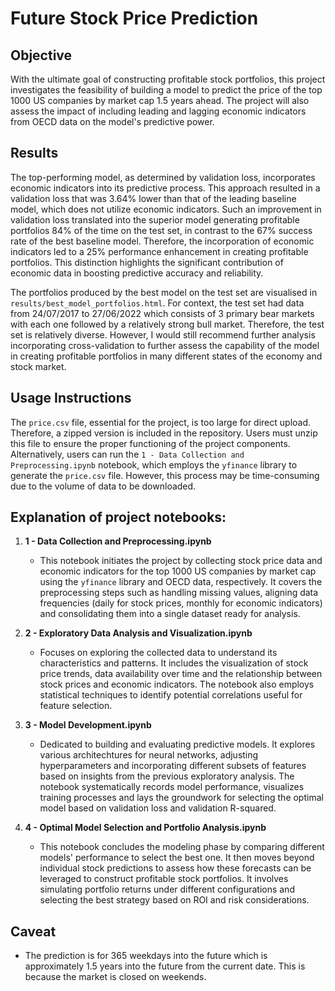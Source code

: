 # Future Stock Price Prediction

## Objective
With the ultimate goal of constructing profitable stock portfolios, this project investigates the feasibility of building a model to predict the price of the top 1000 US companies by market cap 1.5 years ahead. The project will also assess the impact of including leading and lagging economic indicators from OECD data on the model's predictive power.

## Results
The top-performing model, as determined by validation loss, incorporates economic indicators into its predictive process. This approach resulted in a validation loss that was 3.64% lower than that of the leading baseline model, which does not utilize economic indicators. Such an improvement in validation loss translated into the superior model generating profitable portfolios 84% of the time on the test set, in contrast to the 67% success rate of the best baseline model. Therefore, the incorporation of economic indicators led to a 25% performance enhancement in creating profitable portfolios. This distinction highlights the significant contribution of economic data in boosting predictive accuracy and reliability.

The portfolios produced by the best model on the test set are visualised in `results/best_model_portfolios.html`. For context, the test set had data from 24/07/2017 to 27/06/2022 which consists of 3 primary bear markets with each one followed by a relatively strong bull market. Therefore, the test set is relatively diverse. However, I would still recommend further analysis incorporating cross-validation to further assess the capability of the model in creating profitable portfolios in many different states of the economy and stock market. 

## Usage Instructions
The `price.csv` file, essential for the project, is too large for direct upload. Therefore, a zipped version is included in the repository. Users must unzip this file to ensure the proper functioning of the project components. Alternatively, users can run the `1 - Data Collection and Preprocessing.ipynb` notebook, which employs the `yfinance` library to generate the `price.csv` file. However, this process may be time-consuming due to the volume of data to be downloaded.

## Explanation of project notebooks:

1. **1 - Data Collection and Preprocessing.ipynb**
   - This notebook initiates the project by collecting stock price data and economic indicators for the top 1000 US companies by market cap using the `yfinance` library and OECD data, respectively. It covers the preprocessing steps such as handling missing values, aligning data frequencies (daily for stock prices, monthly for economic indicators) and consolidating them into a single dataset ready for analysis.

2. **2 - Exploratory Data Analysis and Visualization.ipynb**
   - Focuses on exploring the collected data to understand its characteristics and patterns. It includes the visualization of stock price trends, data availability over time and the relationship between stock prices and economic indicators. The notebook also employs statistical techniques to identify potential correlations useful for feature selection.

3. **3 - Model Development.ipynb**
   - Dedicated to building and evaluating predictive models. It explores various architechtures for neural networks, adjusting hyperparameters and incorporating different subsets of features based on insights from the previous exploratory analysis. The notebook systematically records model performance, visualizes training processes and lays the groundwork for selecting the optimal model based on validation loss and validation R-squared.

4. **4 - Optimal Model Selection and Portfolio Analysis.ipynb**
   - This notebook concludes the modeling phase by comparing different models' performance to select the best one. It then moves beyond individual stock predictions to assess how these forecasts can be leveraged to construct profitable stock portfolios. It involves simulating portfolio returns under different configurations and selecting the best strategy based on ROI and risk considerations.

## Caveat
- The prediction is for 365 weekdays into the future which is approximately 1.5 years into the future from the current date. This is because the market is closed on weekends.
